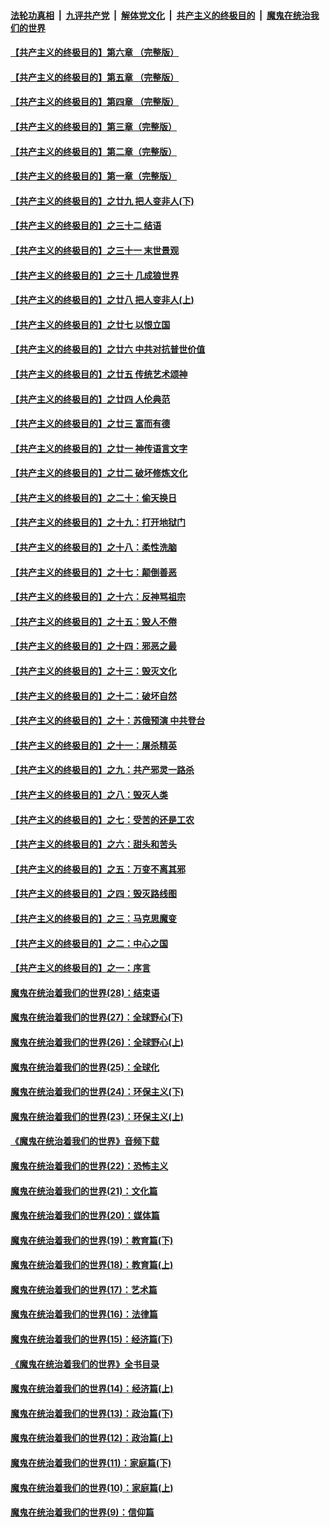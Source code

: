 

####  [法轮功真相](../../../../basic/blob/master/README.md?t=06301503) &nbsp;|&nbsp; [九评共产党](../../../../9ping.md/blob/master/README.md?t=06301503) &nbsp;|&nbsp; [解体党文化](../../../../jtdwh.md/blob/master/README.md?t=06301503)  &nbsp;|&nbsp; [共产主义的终极目的](../../../../gczydzjmd.md/blob/master/README.md?t=06301503) &nbsp;|&nbsp; [魔鬼在统治我们的世界](../../../../mgztzwmdsj.md/blob/master/README.md?t=06301503) 

#### [【共产主义的终极目的】第六章 （完整版）](../pages/nsc422/n11428913.md?t=06301503) 

#### [【共产主义的终极目的】第五章 （完整版）](../pages/nsc422/n11428912.md?t=06301503) 

#### [【共产主义的终极目的】第四章 （完整版）](../pages/nsc422/n11428907.md?t=06301503) 

#### [【共产主义的终极目的】第三章（完整版）](../pages/nsc422/n11428848.md?t=06301503) 

#### [【共产主义的终极目的】第二章（完整版）](../pages/nsc422/n11428831.md?t=06301503) 

#### [【共产主义的终极目的】第一章（完整版）](../pages/nsc422/n11417651.md?t=06301503) 

#### [【共产主义的终极目的】之廿九 把人变非人(下)](../pages/nsc422/n11344140.md?t=06301503) 

#### [【共产主义的终极目的】之三十二 结语](../pages/nsc422/n11360535.md?t=06301503) 

#### [【共产主义的终极目的】之三十一 末世景观](../pages/nsc422/n11351129.md?t=06301503) 

#### [【共产主义的终极目的】之三十 几成狼世界](../pages/nsc422/n11348280.md?t=06301503) 

#### [【共产主义的终极目的】之廿八 把人变非人(上)](../pages/nsc422/n11340492.md?t=06301503) 

#### [【共产主义的终极目的】之廿七 以恨立国](../pages/nsc422/n11336944.md?t=06301503) 

#### [【共产主义的终极目的】之廿六 中共对抗普世价值](../pages/nsc422/n11324785.md?t=06301503) 

#### [【共产主义的终极目的】之廿五 传统艺术颂神](../pages/nsc422/n11296396.md?t=06301503) 

#### [【共产主义的终极目的】之廿四 人伦典范](../pages/nsc422/n11296397.md?t=06301503) 

#### [【共产主义的终极目的】之廿三 富而有德](../pages/nsc422/n11283598.md?t=06301503) 

#### [【共产主义的终极目的】之廿一 神传语言文字](../pages/nsc422/n11263265.md?t=06301503) 

#### [【共产主义的终极目的】之廿二 破坏修炼文化](../pages/nsc422/n11245728.md?t=06301503) 

#### [【共产主义的终极目的】之二十：偷天换日](../pages/nsc422/n11238846.md?t=06301503) 

#### [【共产主义的终极目的】之十九：打开地狱门](../pages/nsc422/n11206376.md?t=06301503) 

#### [【共产主义的终极目的】之十八：柔性洗脑](../pages/nsc422/n11199994.md?t=06301503) 

#### [【共产主义的终极目的】之十七：颠倒善恶](../pages/nsc422/n11179782.md?t=06301503) 

#### [【共产主义的终极目的】之十六：反神骂祖宗](../pages/nsc422/n11166798.md?t=06301503) 

#### [【共产主义的终极目的】之十五：毁人不倦](../pages/nsc422/n11166792.md?t=06301503) 

#### [【共产主义的终极目的】之十四：邪恶之最](../pages/nsc422/n11150249.md?t=06301503) 

#### [【共产主义的终极目的】之十三：毁灭文化](../pages/nsc422/n11135227.md?t=06301503) 

#### [【共产主义的终极目的】之十二：破坏自然](../pages/nsc422/n11135214.md?t=06301503) 

#### [【共产主义的终极目的】之十：苏俄预演 中共登台](../pages/nsc422/n11118424.md?t=06301503) 

#### [【共产主义的终极目的】之十一：屠杀精英](../pages/nsc422/n11118442.md?t=06301503) 

#### [【共产主义的终极目的】之九：共产邪灵一路杀](../pages/nsc422/n11114139.md?t=06301503) 

#### [【共产主义的终极目的】之八：毁灭人类](../pages/nsc422/n11108503.md?t=06301503) 

#### [【共产主义的终极目的】之七：受苦的还是工农](../pages/nsc422/n11101809.md?t=06301503) 

#### [【共产主义的终极目的】之六：甜头和苦头](../pages/nsc422/n11096971.md?t=06301503) 

#### [【共产主义的终极目的】之五：万变不离其邪](../pages/nsc422/n11091285.md?t=06301503) 

#### [【共产主义的终极目的】之四：毁灭路线图](../pages/nsc422/n11086284.md?t=06301503) 

#### [【共产主义的终极目的】之三：马克思魔变](../pages/nsc422/n11061941.md?t=06301503) 

#### [【共产主义的终极目的】之二：中心之国](../pages/nsc422/n11047728.md?t=06301503) 

#### [【共产主义的终极目的】之一：序言](../pages/nsc422/n11086077.md?t=06301503) 

#### [魔鬼在统治着我们的世界(28)：结束语](../pages/nsc422/n10936246.md?t=06301503) 

#### [魔鬼在统治着我们的世界(27)：全球野心(下)](../pages/nsc422/n10928319.md?t=06301503) 

#### [魔鬼在统治着我们的世界(26)：全球野心(上)](../pages/nsc422/n10900318.md?t=06301503) 

#### [魔鬼在统治着我们的世界(25)：全球化](../pages/nsc422/n10788205.md?t=06301503) 

#### [魔鬼在统治着我们的世界(24)：环保主义(下)](../pages/nsc422/n10695307.md?t=06301503) 

#### [魔鬼在统治着我们的世界(23)：环保主义(上)](../pages/nsc422/n10688613.md?t=06301503) 

#### [《魔鬼在统治着我们的世界》音频下载](../pages/nsc422/n10635553.md?t=06301503) 

#### [魔鬼在统治着我们的世界(22)：恐怖主义](../pages/nsc422/n10614727.md?t=06301503) 

#### [魔鬼在统治着我们的世界(21)：文化篇](../pages/nsc422/n10597706.md?t=06301503) 

#### [魔鬼在统治着我们的世界(20)：媒体篇](../pages/nsc422/n10586579.md?t=06301503) 

#### [魔鬼在统治着我们的世界(19)：教育篇(下)](../pages/nsc422/n10564808.md?t=06301503) 

#### [魔鬼在统治着我们的世界(18)：教育篇(上)](../pages/nsc422/n10526970.md?t=06301503) 

#### [魔鬼在统治着我们的世界(17)：艺术篇](../pages/nsc422/n10499093.md?t=06301503) 

#### [魔鬼在统治着我们的世界(16)：法律篇](../pages/nsc422/n10485969.md?t=06301503) 

#### [魔鬼在统治着我们的世界(15)：经济篇(下)](../pages/nsc422/n10469975.md?t=06301503) 

#### [《魔鬼在统治着我们的世界》全书目录](../pages/nsc422/n10464261.md?t=06301503) 

#### [魔鬼在统治着我们的世界(14)：经济篇(上)](../pages/nsc422/n10457370.md?t=06301503) 

#### [魔鬼在统治着我们的世界(13)：政治篇(下)](../pages/nsc422/n10448270.md?t=06301503) 

#### [魔鬼在统治着我们的世界(12)：政治篇(上)](../pages/nsc422/n10444576.md?t=06301503) 

#### [魔鬼在统治着我们的世界(11)：家庭篇(下)](../pages/nsc422/n10440961.md?t=06301503) 

#### [魔鬼在统治着我们的世界(10)：家庭篇(上)](../pages/nsc422/n10435448.md?t=06301503) 

#### [魔鬼在统治着我们的世界(9)：信仰篇](../pages/nsc422/n10432159.md?t=06301503) 

